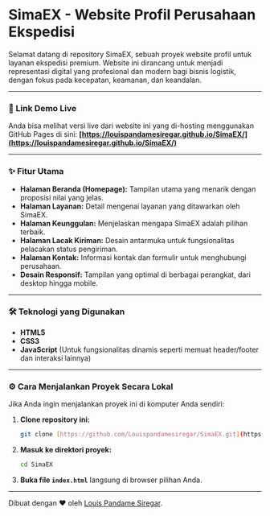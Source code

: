# SimaEX - Website Profil Perusahaan Ekspedisi


Selamat datang di repository SimaEX, sebuah proyek website profil untuk layanan ekspedisi premium. Website ini dirancang untuk menjadi representasi digital yang profesional dan modern bagi bisnis logistik, dengan fokus pada kecepatan, keamanan, dan keandalan.

---

### **🚀 Link Demo Live**

Anda bisa melihat versi live dari website ini yang di-hosting menggunakan GitHub Pages di sini:
**[https://louispandamesiregar.github.io/SimaEX/](https://louispandamesiregar.github.io/SimaEX/)**

---

### **✨ Fitur Utama**

* **Halaman Beranda (Homepage):** Tampilan utama yang menarik dengan proposisi nilai yang jelas.
* **Halaman Layanan:** Detail mengenai layanan yang ditawarkan oleh SimaEX.
* **Halaman Keunggulan:** Menjelaskan mengapa SimaEX adalah pilihan terbaik.
* **Halaman Lacak Kiriman:** Desain antarmuka untuk fungsionalitas pelacakan status pengiriman.
* **Halaman Kontak:** Informasi kontak dan formulir untuk menghubungi perusahaan.
* **Desain Responsif:** Tampilan yang optimal di berbagai perangkat, dari desktop hingga mobile.

---

### **🛠️ Teknologi yang Digunakan**

* **HTML5**
* **CSS3**
* **JavaScript** (Untuk fungsionalitas dinamis seperti memuat header/footer dan interaksi lainnya)

---

### **⚙️ Cara Menjalankan Proyek Secara Lokal**

Jika Anda ingin menjalankan proyek ini di komputer Anda sendiri:

1.  **Clone repository ini:**
    ```bash
    git clone [https://github.com/Louispandamesiregar/SimaEX.git](https://github.com/Louispandamesiregar/SimaEX.git)
    ```
2.  **Masuk ke direktori proyek:**
    ```bash
    cd SimaEX
    ```
3.  **Buka file `index.html`** langsung di browser pilihan Anda.

---

Dibuat dengan ❤️ oleh [Louis Pandame Siregar](https://github.com/Louispandamesiregar).
